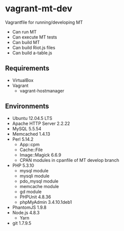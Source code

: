 # vagrant-mt-dev
Vagrantfile for running/developing MT

* Can run MT
* Can execute MT tests
* Can build MT
* Can build Riot.js files
* Can build a-table.js

## Requirements
* VirtualBox
* Vagrant
  * vagrant-hostmanager

## Environments
* Ubuntu 12.04.5 LTS
* Apache HTTP Server 2.2.22
* MySQL 5.5.54
* Memcached 1.4.13
* Perl 5.14.2
  * App::cpm
  * Cache::File
  * Image::Magick 6.6.9
  * CPAN modules in cpanfile of MT develop branch
* PHP 5.3.10
  * mysql module
  * mysqli module
  * pdo_mysql module
  * memcache module
  * gd module
  * PHPUnit 4.8.36
  * phpMyAdmin 3.4.10.1deb1
* PhantomJS 1.9.8
* Node.js 4.8.3
  * Yarn
* git 1.7.9.5

